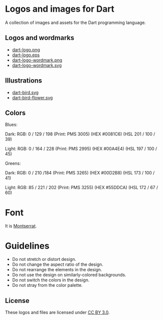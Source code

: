 # Logos and images for Dart

A collection of images and assets for the Dart programming language.

## Logos and wordmarks

* [dart-logo.png](https://github.com/dart-lang/logos/blob/master/logos_and_wordmarks/dart-logo.png)
* [dart-logo.eps](https://github.com/dart-lang/logos/blob/master/logos_and_wordmarks/dart-logo.eps)
* [dart-logo-wordmark.png](https://github.com/dart-lang/logos/blob/master/logos_and_wordmarks/dart-logo-wordmark.png)
* [dart-logo-wordmark.svg](https://github.com/dart-lang/logos/blob/master/logos_and_wordmarks/dart-logo-wordmark.svg)

## Illustrations

* [dart-bird.svg](https://github.com/dart-lang/logos/blob/master/illustrations/dart-bird.svg)
* [dart-bird-flower.svg](https://github.com/dart-lang/logos/blob/master/illustrations/dart-bird-flower.svg)

## Colors

Blues:

Dark: RGB: 0 / 129 / 198 (Print: PMS 3005) (HEX #0081C6) (HSL 201 / 100 / 39)

Light: RGB: 0 / 164 / 228 (Print: PMS 2995) (HEX #00A4E4) (HSL 197 / 100 / 45)

Greens:

Dark: RGB: 0 / 210 /184 (Print: PMS 3265) (HEX #00D2B8) (HSL 173 / 100 / 41)

Light: RGB: 85 / 221 / 202 (Print: PMS 3255) (HEX #55DDCA) (HSL 172 / 67 / 60)

# Font

It is [Montserrat][montserrat].

# Guidelines

* Do not stretch or distort design.
* Do not change the aspect ratio of the design.
* Do not rearrange the elements in the design.
* Do not use the design on similarly-colored backgrounds.
* Do not switch the colors in the design.
* Do not stray from the color palette.

## License

These logos and files are licensed under [CC BY 3.0][cc3].

[cc3]: http://creativecommons.org/licenses/by/3.0/
[montserrat]: http://www.google.com/fonts/specimen/Montserrat

